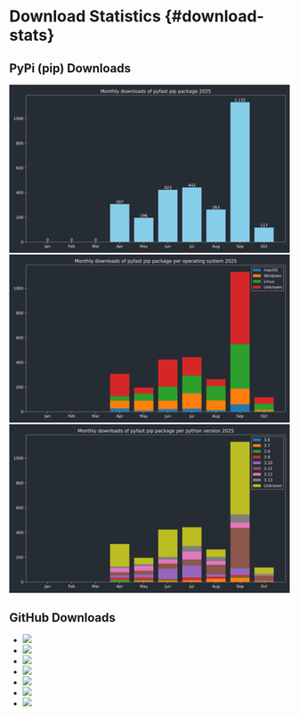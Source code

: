 Download Statistics {#download-stats}
==================================

PyPi (pip) Downloads
--------------------

![](https://raw.githubusercontent.com/FAST-Imaging/pip-download-statistics/refs/heads/main/plots/2025.svg)
![](https://raw.githubusercontent.com/FAST-Imaging/pip-download-statistics/refs/heads/main/plots/2025-OS.svg)
![](https://raw.githubusercontent.com/FAST-Imaging/pip-download-statistics/refs/heads/main/plots/2025-python-version.svg)

GitHub Downloads
--------------------

* ![](https://shields.io/github/downloads/smistad/fast/v4.13.1/total)
* ![](https://shields.io/github/downloads/smistad/fast/v4.13.0/total)
* ![](https://shields.io/github/downloads/smistad/fast/v4.12.0/total)
* ![](https://shields.io/github/downloads/smistad/fast/v4.11.0/total)
* ![](https://shields.io/github/downloads/smistad/fast/v4.10.0/total)
* ![](https://shields.io/github/downloads/smistad/fast/v4.9.2/total)
* ![](https://shields.io/github/downloads/smistad/fast/v4.9.1/total)
